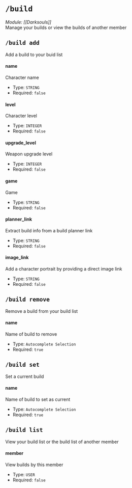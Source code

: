 # `/build`
*Module: [[Darksouls]]*<br>
Manage your builds or view the builds of another member
## `/build add`
Add a build to your buid list
#### name
Character name
- Type: `STRING`
- Required: `false`
#### level
Character level
- Type: `INTEGER`
- Required: `false`
#### upgrade_level
Weapon upgrade level
- Type: `INTEGER`
- Required: `false`
#### game
Game
- Type: `STRING`
- Required: `false`
#### planner_link
Extract build info from a build planner link
- Type: `STRING`
- Required: `false`
#### image_link
Add a character portrait by providing a direct image link
- Type: `STRING`
- Required: `false`
## `/build remove`
Remove a build from your build list
#### name
Name of build to remove
- Type: `Autocomplete Selection`
- Required: `true`
## `/build set`
Set a current build
#### name
Name of build to set as current
- Type: `Autocomplete Selection`
- Required: `true`
## `/build list`
View your build list or the build list of another member
#### member
View builds by this member
- Type: `USER`
- Required: `false`